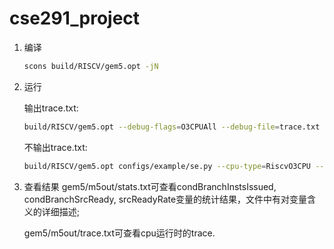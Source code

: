 # cse291_project

1. 编译

   ```bash
   scons build/RISCV/gem5.opt -jN
   ```

2. 运行 

   输出trace.txt: 

   ```bash
   build/RISCV/gem5.opt --debug-flags=O3CPUAll --debug-file=trace.txt configs/example/se.py --cpu-type=RiscvO3CPU --caches --l2cache -c ../test_program/xxx > ../log/yyy (输出信息有点多，因此先把结果输出到文件中)
   ```

      不输出trace.txt:

   ```bash
   build/RISCV/gem5.opt configs/example/se.py --cpu-type=RiscvO3CPU --caches --l2cache -c ../test_program/xxx > ../log/yyy
   ```

3. 查看结果 
   gem5/m5out/stats.txt可查看condBranchInstsIssued, condBranchSrcReady, srcReadyRate变量的统计结果，文件中有对变量含义的详细描述;
   
   gem5/m5out/trace.txt可查看cpu运行时的trace.
